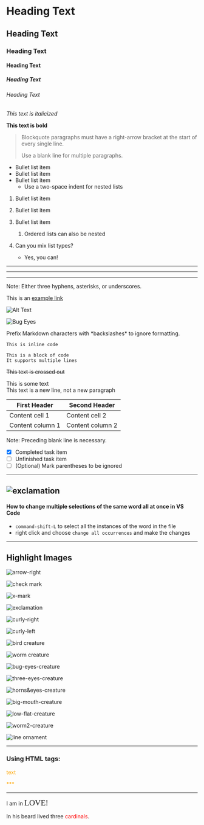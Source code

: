 # Heading Text
## Heading Text
### Heading Text
#### Heading Text
##### Heading Text
###### Heading Text

*This text is italicized*

**This text is bold**

> Blockquote paragraphs must have
> a right-arrow bracket at the start
> of every single line.
>
> Use a blank line for multiple paragraphs.

- Bullet list item
- Bullet list item
- Bullet list item
  - Use a two-space indent for nested lists


1. Bullet list item
2. Bullet list item
3. Bullet list item
   1. Ordered lists can also be nested


1. Can you mix list types?
    
   - Yes, you can! 

---
***
___

Note: Either three hyphens, asterisks, or underscores.

This is an [example link](//www.makeuseof.com)

![Alt Text](./img/cover-impatient-prg.png)

![Bug Eyes](./img/bug-eyes-creature.svg)

Prefix Markdown characters with \*backslashes\* to ignore formatting.

`This is inline code`

```
This is a block of code
It supports multiple lines
```

~~This text is crossed out~~

This is some text\
This text is a new line, not a new paragraph


| First Header | Second Header |
| ------------ | ------------- |
| Content cell 1 | Content cell 2 |
| Content column 1 | Content column 2 |

Note: Preceding blank line is necessary.

- [x] Completed task item
- [ ] Unfinished task item
- [ ] \(Optional) Mark parentheses to be ignored
---
![exclamation](./img/exclamation.svg)
--- 
#### How to change multiple selections of the same word all at once in VS Code

- `command-shift-L`  to select all the instances of the word in the file
- right click and choose `change all occurrences` and make the changes
 ---
 ## Highlight Images
 

 ![arrow-right](./img/arrow-right.svg)

 ![check mark](./img/checkmark.svg)

 ![x-mark](./img/x-mark.svg)

 ![exclamation](./img/exclamation.svg)

 ![curly-right](./img/curly-right.svg)

 ![curly-left](./img/curly-left.svg)

 ![bird creature](./img/bird-creature.svg)

 ![worm creature](./img/worm-creature.svg)

 ![bug-eyes-creature](./img/bug-eyes-creature.svg)

 ![three-eyes-creature](./img/three-eyes-creature.svg)

 ![horns&eyes-creature](./img/horns&eyes.svg)

 ![big-mouth-creature](./img/big-mouth-creature.svg)

 ![low-flat-creature](./img/low-flat-guy.svg)

 ![worm2-creature](./img/worm2-creature.svg)

 ![line ornament](./img/Line-Ornament1.svg)

---
### Using HTML tags:
<span style="color: orange;">text</span>  

<span style="color: orange;">***</span>

***

I am in  <span style="font-family:Papyrus; font-size:1.5em;">LOVE!</span>

In his beard lived three <span style="color:red">cardinals</span>.